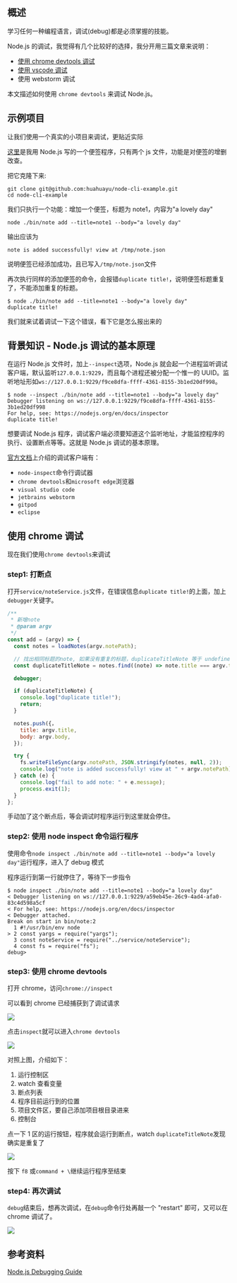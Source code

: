 [//title]: (Node.js调试指南-chrome-devtools)
[//englishtitle]: (nodejs-debug-guide-chrome-devtools)
[//category]: (node,javascript,chrome)
[//tags]: (nodejs,javascript,debug,调试,chrome,devtools,vscode,webstorm)
[//createtime]: (20200514)
[//updatetime]: (20200514)

## 概述

学习任何一种编程语言，调试(debug)都是必须掌握的技能。

Node.js 的调试，我觉得有几个比较好的选择，我分开用三篇文章来说明：

- [使用 chrome devtools 调试](https://liushiming.cn/2020/05/15/nodejs-debug-guide-chrome-devtools/)
- [使用 vscode 调试](https://liushiming.cn/2020/05/15/nodejs-debug-guide-vscode/)
- 使用 webstorm 调试

本文描述如何使用 `chrome devtools` 来调试 Node.js。

## 示例项目

让我们使用一个真实的小项目来调试，更贴近实际

[这里](https://github.com/huahuayu/node-cli-example)是我用 Node.js 写的一个便签程序，只有两个 js 文件，功能是对便签的增删改查。

把它克隆下来:

```text
git clone git@github.com:huahuayu/node-cli-example.git
cd node-cli-example
```

我们只执行一个功能：增加一个便签，标题为 note1，内容为"a lovely day"

```text
node ./bin/note add --title=note1 --body="a lovely day"
```

输出应该为

```text
note is added successfully! view at /tmp/note.json
```

说明便签已经添加成功，且已写入`/tmp/note.json`文件

再次执行同样的添加便签的命令，会报错`duplicate title!`，说明便签标题重复了，不能添加重复的标题。

```text
$ node ./bin/note add --title=note1 --body="a lovely day"
duplicate title!
```

我们就来试着调试一下这个错误，看下它是怎么报出来的

## 背景知识 - Node.js 调试的基本原理

在运行 Node.js 文件时，加上`--inspect`选项，Node.js 就会起一个进程监听调试客户端，默认监听`127.0.0.1:9229`，而且每个进程还被分配一个惟一的 UUID。监听地址形如`ws://127.0.0.1:9229/f9ce8dfa-ffff-4361-8155-3b1ed20df998`。

```text
$ node --inspect ./bin/note add --title=note1 --body="a lovely day"
Debugger listening on ws://127.0.0.1:9229/f9ce8dfa-ffff-4361-8155-3b1ed20df998
For help, see: https://nodejs.org/en/docs/inspector
duplicate title!
```

想要调试 Node.js 程序，调试客户端必须要知道这个监听地址，才能监控程序的执行、设置断点等等。这就是 Node.js 调试的基本原理。

[官方文档](https://nodejs.org/en/docs/guides/debugging-getting-started/#inspector-clients)上介绍的调试客户端有：

- `node-inspect`命令行调试器
- `chrome devtools`和`microsoft edge`浏览器
- `visual studio code`
- `jetbrains webstorm`
- `gitpod`
- `eclipse`

## 使用 chrome 调试

现在我们使用`chrome devtools`来调试

### step1: 打断点

打开`service/noteService.js`文件，在错误信息`duplicate title!`的上面，加上`debugger`关键字。

```js
/**
 * 新增note
 * @param argv
 */
const add = (argv) => {
  const notes = loadNotes(argv.notePath);

  // 找出相同标题的note, 如果没有重复的标题，duplicateTitleNote 等于 undefined
  const duplicateTitleNote = notes.find((note) => note.title === argv.title);

  debugger;

  if (duplicateTitleNote) {
    console.log("duplicate title!");
    return;
  }

  notes.push({，
    title: argv.title,
    body: argv.body,
  });

  try {
    fs.writeFileSync(argv.notePath, JSON.stringify(notes, null, 2));
    console.log("note is added successfully! view at " + argv.notePath);
  } catch (e) {
    console.log("fail to add note: " + e.message);
    process.exit(1);
  }
};
```

手动加了这个断点后，等会调试时程序运行到这里就会停住。

### step2: 使用 node inspect 命令运行程序

使用命令`node inspect ./bin/note add --title=note1 --body="a lovely day"`运行程序，进入了 debug 模式

程序运行到第一行就停住了，等待下一步指令

```text
$ node inspect ./bin/note add --title=note1 --body="a lovely day"
< Debugger listening on ws://127.0.0.1:9229/a59eb45e-26c9-4ad4-afa0-83c4d598a5cf
< For help, see: https://nodejs.org/en/docs/inspector
< Debugger attached.
Break on start in bin/note:2
  1 #!/usr/bin/env node
> 2 const yargs = require("yargs");
  3 const noteService = require("../service/noteService");
  4 const fs = require("fs");
debug>
```

### step3: 使用 chrome devtools

打开 chrome，访问`chrome://inspect`

可以看到 chrome 已经捕获到了调试请求

![](https://cdn.liushiming.cn/img/20200514211537.png)

点击`inspect`就可以进入`chrome devtools`

![](https://cdn.liushiming.cn/img/20200514211930.png)

对照上图，介绍如下：

1. 运行控制区
1. watch 查看变量
1. 断点列表
1. 程序目前运行到的位置
1. 项目文件区，要自己添加项目根目录进来
1. 控制台

点一下 1 区的运行按钮，程序就会运行到断点，watch `duplicateTitleNote`发现确实是重复了

![](https://cdn.liushiming.cn/img/20200514212623.png)

按下 `f8` 或`command + \`继续运行程序至结束

### step4: 再次调试

`debug`结束后，想再次调试，在`debug`命令行处再敲一个 "restart" 即可，又可以在 chrome 调试了。

![](https://cdn.liushiming.cn/img/20200514213330.png)

## 参考资料

[Node.js Debugging Guide](https://nodejs.org/en/docs/guides/debugging-getting-started/)
